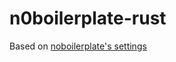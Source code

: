 # n0boilerplate-rust

Based on [noboilerplate's settings](https://github.com/0atman/noboilerplate/blob/main/scripts/37-functional-rust.md)
